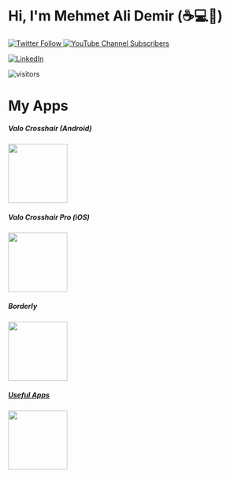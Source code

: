 # Hi, I'm Mehmet Ali Demir (:coffee::computer::rocket:)

<a href="https://twitter.com/mehmetalidev">
   <img alt="Twitter Follow" src="https://img.shields.io/twitter/follow/mehmetalidev?style=social"   >
   </a>
   
   
   <a href="https://www.youtube.com/channel/UCKLI_cuD7AFZKnWRNeTM5BA">
  <img alt="YouTube Channel Subscribers" src="https://img.shields.io/youtube/channel/subscribers/UCKLI_cuD7AFZKnWRNeTM5BA?style=social">
  </a>
  
 [![LinkedIn](https://img.shields.io/badge/linkedin-%230077B5.svg?&style=for-the-badge&logo=linkedin&logoColor=white)](https://linkedin.com/in/mehmetalidemir) 
 

 

</details>


![visitors](https://visitor-badge.laobi.icu/badge?page_id=mehmetalidemir)

# My Apps

<h5> Valo Crosshair (Android) </h5>
<a target="_blank" href="https://play.google.com/store/apps/details?id=com.wdemir.valorantr"> 
<img target="_blank" src="https://play-lh.googleusercontent.com/7Yq8I9ppBz8CbZGq83w0j5-MNq19IdnWK6eEwkShcq7LRp_beACwxnXQ_744hXTnAbjK=w480-h960-rw" , width="120px" height="120px" target="_blank"/>
</a>

<h5> Valo Crosshair Pro (iOS) </h5>
<a target="_blank" href="https://apps.apple.com/us/app/valo-crosshair-pro/id1631537415"> 
<img target="_blank" src="https://i.imgur.com/uLP6Qrm.jpg" , width="120px" height="120px" target="_blank"/>
</a>


<h5> Borderly </h5>
<a target="_blank" href="https://play.google.com/store/apps/details?id=com.gopi.wdemir_border"> 
<img target="_blank" src="https://i.imgur.com/1etylyv.png" , width="120px" height="120px" target="_blank"/>

<h5> Useful Apps </h5>
</a>
<a target="_blank" href="https://play.google.com/store/apps/details?id=com.wdemir.usefulapps"> 
<img target="_blank" src="https://play-lh.googleusercontent.com/CUiNC_2juHVpq_6kRL5fcsIZuyb0VM40uUS9iPRM0ONC5VAWSGV3SPxjLIny2BVjpUU=w480-h960-rw" , width="120px" height="120px" target="_blank"/>
</a>


[personal website]: https://mehmetalidemir.ml
[twitter]: https://twitter.com/wehmetalidemir
[instagram]: https://instagram.com/mehmetali_demir



